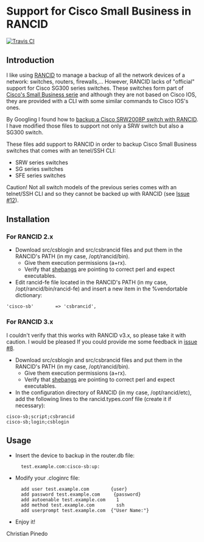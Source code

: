 # Support for Cisco Small Business in RANCID

[![Travis CI](https://travis-ci.org/chrpinedo/rancid-cisco-sb.svg)](https://travis-ci.org/chrpinedo/rancid-cisco-sb)

## Introduction

I like using [RANCID](http://www.shrubbery.net/rancid) to manage a backup of all
the network devices of a network: switches, routers, firewalls,... However,
RANCID lacks of "official" support for Cisco SG300 series switches. These
switches form part of [Cisco's Small Business
serie](http://www.cisco.com/c/en/us/products/switches/small-business-300-series-managed-switches/index.html)
and although they are not based on Cisco IOS, they are provided with a CLI with
some similar commands to Cisco IOS's ones.

By Googling I found how to [backup a Cisco SRW2008P switch with
RANCID](http://www.mork.no/~bjorn/srw2008/). I have modified those files to
support not only a SRW switch but also a SG300 switch.

These files add support to RANCID in order to backup Cisco Small Business
switches that comes with an tenel/SSH CLI:
- SRW series switches
- SG series switches
- SFE series switches

Caution! Not all switch models of the previous series comes with an telnet/SSH
CLI and so they cannot be backed up with RANCID (see [Issue #12](http://github.com/chrpinedo/rancid-cisco-sb/issues/12)).

## Installation

### For RANCID 2.x

- Download src/csblogin and src/csbrancid files and put them in the RANCID's PATH (in my case, /opt/rancid/bin).
  - Give them execution permissions (a+rx).
  - Verify that [shebangs](https://en.wikipedia.org/wiki/Shebang_%28Unix%29) are pointing to correct perl and expect executables.
- Edit rancid-fe file located in the RANCID's PATH (in my case, /opt/rancid/bin/rancid-fe) and insert a new item in the %vendortable dictionary:

```
'cisco-sb'        => 'csbrancid',
```

### For RANCID 3.x

I couldn't verify that this works with RANCID v3.x, so please take it with caution.
I would be pleased If you could provide me some feedback in [issue #8](https://github.com/chrpinedo/rancid-cisco-sb/issues/8).

- Download src/csblogin and src/csbrancid files and put them in the RANCID's PATH (in my case, /opt/rancid/bin).
  - Give them execution permissions (a+rx).
  - Verify that [shebangs](https://en.wikipedia.org/wiki/Shebang_%28Unix%29) are pointing to correct perl and expect executables.
- In the configuration directory of RANCID (in my case, /opt/rancid/etc), add the following lines to the rancid.types.conf file (create it if necessary):

```
cisco-sb;script;csbrancid
cisco-sb;login;csblogin
```

## Usage

- Insert the device to backup in the router.db file:

		test.example.com:cisco-sb:up:

- Modify your .cloginrc file:

		add user test.example.com        {user}
		add password test.example.com     {password}
		add autoenable test.example.com    1
		add method test.example.com        ssh
		add userprompt test.example.com  {"User Name:"}

- Enjoy it!


Christian Pinedo
